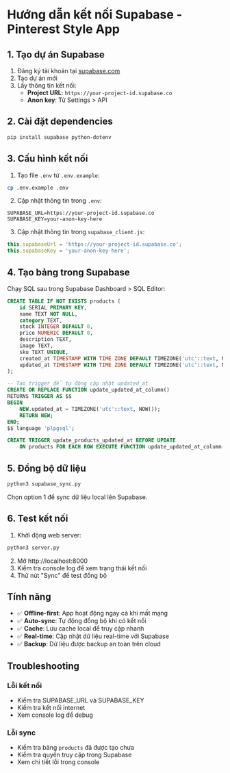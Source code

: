 # Hướng dẫn kết nối Supabase - Pinterest Style App

## 1. Tạo dự án Supabase

1. Đăng ký tài khoản tại [supabase.com](https://supabase.com)
2. Tạo dự án mới
3. Lấy thông tin kết nối:
   - **Project URL**: `https://your-project-id.supabase.co`
   - **Anon key**: Từ Settings > API

## 2. Cài đặt dependencies

```bash
pip install supabase python-dotenv
```

## 3. Cấu hình kết nối

1. Tạo file `.env` từ `.env.example`:
```bash
cp .env.example .env
```

2. Cập nhật thông tin trong `.env`:
```env
SUPABASE_URL=https://your-project-id.supabase.co
SUPABASE_KEY=your-anon-key-here
```

3. Cập nhật thông tin trong `supabase_client.js`:
```javascript
this.supabaseUrl = 'https://your-project-id.supabase.co';
this.supabaseKey = 'your-anon-key-here';
```

## 4. Tạo bảng trong Supabase

Chạy SQL sau trong Supabase Dashboard > SQL Editor:

```sql
CREATE TABLE IF NOT EXISTS products (
    id SERIAL PRIMARY KEY,
    name TEXT NOT NULL,
    category TEXT,
    stock INTEGER DEFAULT 0,
    price NUMERIC DEFAULT 0,
    description TEXT,
    image TEXT,
    sku TEXT UNIQUE,
    created_at TIMESTAMP WITH TIME ZONE DEFAULT TIMEZONE('utc'::text, NOW()),
    updated_at TIMESTAMP WITH TIME ZONE DEFAULT TIMEZONE('utc'::text, NOW())
);

-- Tạo trigger để tự động cập nhật updated_at
CREATE OR REPLACE FUNCTION update_updated_at_column()
RETURNS TRIGGER AS $$
BEGIN
    NEW.updated_at = TIMEZONE('utc'::text, NOW());
    RETURN NEW;
END;
$$ language 'plpgsql';

CREATE TRIGGER update_products_updated_at BEFORE UPDATE
    ON products FOR EACH ROW EXECUTE FUNCTION update_updated_at_column();
```

## 5. Đồng bộ dữ liệu

```bash
python3 supabase_sync.py
```

Chọn option 1 để sync dữ liệu local lên Supabase.

## 6. Test kết nối

1. Khởi động web server:
```bash
python3 server.py
```

2. Mở http://localhost:8000
3. Kiểm tra console log để xem trạng thái kết nối
4. Thử nút "Sync" để test đồng bộ

## Tính năng

- ✅ **Offline-first**: App hoạt động ngay cả khi mất mạng
- ✅ **Auto-sync**: Tự động đồng bộ khi có kết nối
- ✅ **Cache**: Lưu cache local để truy cập nhanh
- ✅ **Real-time**: Cập nhật dữ liệu real-time với Supabase
- ✅ **Backup**: Dữ liệu được backup an toàn trên cloud

## Troubleshooting

### Lỗi kết nối
- Kiểm tra SUPABASE_URL và SUPABASE_KEY
- Kiểm tra kết nối internet
- Xem console log để debug

### Lỗi sync
- Kiểm tra bảng `products` đã được tạo chưa
- Kiểm tra quyền truy cập trong Supabase
- Xem chi tiết lỗi trong console